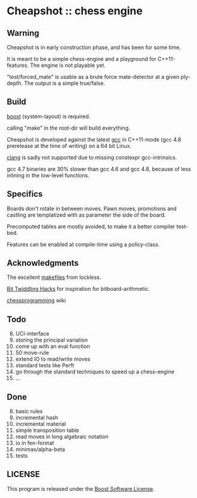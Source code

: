 # Cheapshot :: chess engine

## Warning

Cheapshot is in early construction phase, and has been for some time.

It is meant to be a simple chess-engine and a playground for C++11-features.
The engine is not playable yet.

"test/forced_mate" is usable as a brute force mate-detector at a given ply-depth. The output is a simple true/false.

## Build
[boost](http://www.boost.org) (system-layout) is required.

calling "make" in the root-dir will build everything.

Cheapshot is developed against the latest [gcc](http://gcc.gnu.org) in C++11-mode (gcc 4.8 prerelease at the time of writing) on a 64 bit Linux.

[clang](http://clang.llvm.org/) is sadly not supported due to missing constexpr gcc-intrinsics.

gcc 4.7 binaries are 30% slower than gcc 4.6 and gcc 4.8, because of less inlining in the low-level functions.

## Specifics
Boards don't rotate in between moves. Pawn moves, promotions and castling are templatized with as parameter the side of the board.

Precomputed tables are mostly avoided, to make it a better compiler test-bed.

Features can be enabled at compile-time using a policy-class.
## Acknowledgments

The excellent [makefiles](http://locklessinc.com/articles/makefile_tricks/) from lockless.

[Bit Twiddling Hacks](http://graphics.stanford.edu/~seander/bithacks.html) for inspiration for bitboard-arithmetic.

[chessprogramming](http://chessprogramming.wikispaces.com) wiki

## Todo

8. UCI-interface
1. storing the principal variation
1. come up with an eval function
1. 50 move-rule
1. extend IO to read/write moves
1. standard tests like Perft
1. go through the standard techniques to speed up a chess-engine
1. ...

## Done

8. basic rules
1. incremental hash
1. incremental material
1. simple transposition table
1. read moves in long algebraic notation
1. io in fen-format
1. minimax/alpha-beta
1. tests

## LICENSE

This program is released under the [Boost Software License](http://www.boost.org/LICENSE_1_0.txt).
